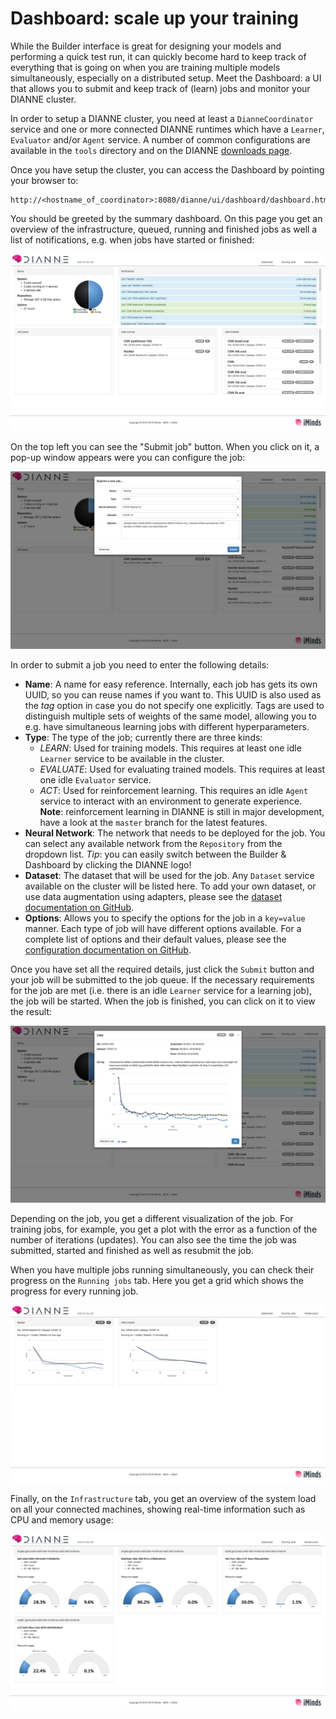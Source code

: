 Dashboard: scale up your training
=================================

While the Builder interface is great for designing your models and performing a quick test run, it can quickly become hard to keep track of everything that is going on when you are training multiple models simultaneously, especially on a distributed setup. Meet the Dashboard: a UI that allows you to submit and keep track of (learn) jobs and monitor your DIANNE cluster.

In order to setup a DIANNE cluster, you need at least a `DianneCoordinator` service and one or more connected DIANNE runtimes which have a `Learner`, `Evaluator` and/or `Agent` service. A number of common configurations are available in the `tools` directory and on the DIANNE [downloads page](http://dianne.intec.ugent.be/downloads/).

Once you have setup the cluster, you can access the Dashboard by pointing your browser to:

	http://<hostname_of_coordinator>:8080/dianne/ui/dashboard/dashboard.html

You should be greeted by the summary dashboard. On this page you get an overview of the infrastructure, queued, running and finished jobs as well a list of notifications, e.g. when jobs have started or finished:

![Dashboard interface](figures/dashboard_1.png)

On the top left you can see the "Submit job" button. When you click on it, a pop-up window appears were you can configure the job:

![Submitting a job](figures/dashboard_2.png)

In order to submit a job you need to enter the following details:

* **Name**: A name for easy reference. Internally, each job has gets its own UUID, so you can reuse names if you want to. This UUID is also used as the *tag* option in case you do not specify one explicitly. Tags are used to distinguish multiple sets of weights of the same model, allowing you to e.g. have simultaneous learning jobs with different hyperparameters.
* **Type**: The type of the job; currently there are three kinds:
  * *LEARN*: Used for training models. This requires at least one idle `Learner` service to be available in the cluster.
  * *EVALUATE*: Used for evaluating trained models. This requires at least one idle `Evaluator` service.
  * *ACT*: Used for reinforcement learning. This requires an idle `Agent` service to interact with an environment to generate experience. **Note**: reinforcement learning in DIANNE is still in major development, have a look at the `master` branch for the latest features.
* **Neural Network**: The network that needs to be deployed for the job. You can select any available network from the `Repository` from the dropdown list. *Tip*: you can easily switch between the Builder & Dashboard by clicking the DIANNE logo!
* **Dataset**: The dataset that will be used for the job. Any `Dataset` service available on the cluster will be listed here. To add your own dataset, or use data augmentation using adapters, please see the [dataset documentation on GitHub](https://github.com/ibcn-cloudlet/dianne/blob/v0.4.0/doc/datasets.md).
* **Options**: Allows you to specify the options for the job in a `key=value` manner. Each type of job will have different options available. For a complete list of options and their default values, please see the [configuration documentation on GitHub](https://github.com/ibcn-cloudlet/dianne/blob/v0.4.0/doc/configuration.md).

Once you have set all the required details, just click the `Submit` button and your job will be submitted to the job queue. If the necessary requirements for the job are met (i.e. there is an idle `Learner` service for a learning job), the job will be started. When the job is finished, you can click on it to view the result:

![Job result](figures/dashboard_3.png)

Depending on the job, you get a different visualization of the job. For training jobs, for example, you get a plot with the error as a function of the number of iterations (updates). You can also see the time the job was submitted, started and finished as well as resubmit the job.

When you have multiple jobs running simultaneously, you can check their progress on the `Running jobs` tab. Here you get a grid which shows the progress for every running job.

![Tracking running jobs](figures/dashboard_4.png)

Finally, on the `Infrastructure` tab, you get an overview of the system load on all your connected machines, showing real-time information such as CPU and memory usage:

![Infrastructure monitoring](figures/dashboard_5.png)
